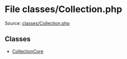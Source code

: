 File classes/Collection.php
=========

Source: [classes/Collection.php](https://github.com/PrestaShop/PrestaShop/blob/1.6.0.2/classes/Collection.php)


Classes
-------

* [CollectionCore](class.CollectionCore.md)

